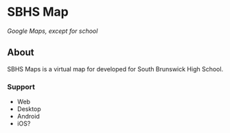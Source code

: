 # SBHS Map
_Google Maps, except for school_
## About
SBHS Maps is a virtual map for developed for South Brunswick High School.
### Support
* Web
* Desktop
* Android
* iOS?
